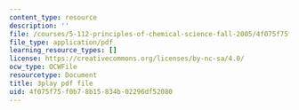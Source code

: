 ```yaml
---
content_type: resource
description: ''
file: /courses/5-112-principles-of-chemical-science-fall-2005/4f075f75f0b78b15834b02296df52080_lawooSesSfM.pdf
file_type: application/pdf
learning_resource_types: []
license: https://creativecommons.org/licenses/by-nc-sa/4.0/
ocw_type: OCWFile
resourcetype: Document
title: 3play pdf file
uid: 4f075f75-f0b7-8b15-834b-02296df52080
---
```

